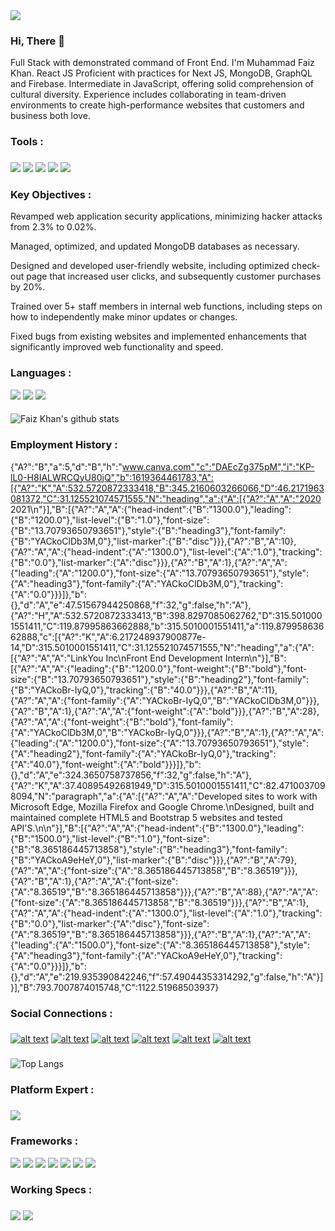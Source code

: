 
<img src="https://media-exp1.licdn.com/dms/image/C5616AQFyh0cKa3jSEQ/profile-displaybackgroundimage-shrink_200_800/0/1615042365795?e=1620864000&v=beta&t=YUQbNQhTs-3KVVvTtGNjAbWx1-8BrAdZsv82OwJZs0M"/>

###

### Hi, There 👋

Full Stack with demonstrated command of Front End. I'm Muhammad Faiz Khan. React JS Proficient with practices for Next JS, MongoDB, GraphQL and Firebase. Intermediate in JavaScript, offering solid comprehension of cultural diversity. Experience includes collaborating in team-driven environments to create high-performance websites that customers and business both love.

### Tools : 

###

<img src="https://img.shields.io/badge/Heroku-430098?style=for-the-badge&logo=heroku&logoColor=white"/>
<img src="https://img.shields.io/badge/Google_Cloud-4285F4?style=for-the-badge&logo=google-cloud&logoColor=white"/>
<img src="https://img.shields.io/badge/Visual_Studio_Code-0078D4?style=for-the-badge&logo=visual%20studio%20code&logoColor=white"/>
<img src="https://img.shields.io/badge/firebase-ffca28?style=for-the-badge&logo=firebase&logoColor=white"/>
<img src="https://img.shields.io/badge/Git-F05032?style=for-the-badge&logo=git&logoColor=white"/>

### Key Objectives :

Revamped web application security applications, minimizing hacker attacks from 2.3% to 0.02%.
    
Managed, optimized, and updated MongoDB databases as necessary.
    
Designed and developed user-friendly website, including optimized check-out page that increased user clicks, and subsequently customer purchases by 20%.
    
Trained over 5+ staff members in internal web functions, including steps on how to independently make minor updates or changes.
    
Fixed bugs from existing websites and implemented enhancements that significantly improved web functionality and speed.

###

### Languages :

<img src="https://img.shields.io/badge/JavaScript-F7DF1E?style=for-the-badge&logo=javascript&logoColor=black"/>
<img src="https://img.shields.io/badge/HTML5-E34F26?style=for-the-badge&logo=html5&logoColor=white"/>
<img src="https://img.shields.io/badge/CSS3-1572B6?style=for-the-badge&logo=css3&logoColor=white"/>

####


![Faiz Khan's github stats](https://github-readme-stats.vercel.app/api?username=muhammadfaizkhan&show_icons=true)




### Employment History : 
{"A?":"B","a":5,"d":"B","h":"www.canva.com","c":"DAEcZg375pM","i":"KP-lL0-H8IALWRCQyU80jQ","b":1619364461783,"A":[{"A?":"K","A":532.5720872333418,"B":345.2160603266066,"D":46.2171963081372,"C":31.125521074571555,"N":"heading","a":{"A":[{"A?":"A","A":"2020  2021\n"}],"B":[{"A?":"A","A":{"head-indent":{"B":"1300.0"},"leading":{"B":"1200.0"},"list-level":{"B":"1.0"},"font-size":{"B":"13.70793650793651"},"style":{"B":"heading3"},"font-family":{"B":"YACkoClDb3M,0"},"list-marker":{"B":"disc"}}},{"A?":"B","A":10},{"A?":"A","A":{"head-indent":{"A":"1300.0"},"list-level":{"A":"1.0"},"tracking":{"B":"0.0"},"list-marker":{"A":"disc"}}},{"A?":"B","A":1},{"A?":"A","A":{"leading":{"A":"1200.0"},"font-size":{"A":"13.70793650793651"},"style":{"A":"heading3"},"font-family":{"A":"YACkoClDb3M,0"},"tracking":{"A":"0.0"}}}]},"b":{},"d":"A","e":47.51567944250868,"f":32,"g":false,"h":"A"},{"A?":"H","A":532.5720872333413,"B":398.8297085062762,"D":315.5010001551411,"C":119.87995863662888,"b":315.5010001551411,"a":119.87995863662888,"c":[{"A?":"K","A":6.217248937900877e-14,"D":315.5010001551411,"C":31.125521074571555,"N":"heading","a":{"A":[{"A?":"A","A":"LinkYou Inc\nFront End Development Intern\n"}],"B":[{"A?":"A","A":{"leading":{"B":"1200.0"},"font-weight":{"B":"bold"},"font-size":{"B":"13.70793650793651"},"style":{"B":"heading2"},"font-family":{"B":"YACkoBr-IyQ,0"},"tracking":{"B":"40.0"}}},{"A?":"B","A":11},{"A?":"A","A":{"font-family":{"A":"YACkoBr-IyQ,0","B":"YACkoClDb3M,0"}}},{"A?":"B","A":1},{"A?":"A","A":{"font-weight":{"A":"bold"}}},{"A?":"B","A":28},{"A?":"A","A":{"font-weight":{"B":"bold"},"font-family":{"A":"YACkoClDb3M,0","B":"YACkoBr-IyQ,0"}}},{"A?":"B","A":1},{"A?":"A","A":{"leading":{"A":"1200.0"},"font-size":{"A":"13.70793650793651"},"style":{"A":"heading2"},"font-family":{"A":"YACkoBr-IyQ,0"},"tracking":{"A":"40.0"},"font-weight":{"A":"bold"}}}]},"b":{},"d":"A","e":324.3650758737856,"f":32,"g":false,"h":"A"},{"A?":"K","A":37.40895492681949,"D":315.5010001551411,"C":82.4710037098094,"N":"paragraph","a":{"A":[{"A?":"A","A":"Developed sites to work with Microsoft Edge, Mozilla Firefox and Google Chrome.\nDesigned, built and maintained complete HTML5 and Bootstrap 5 websites and tested API'S.\n\n"}],"B":[{"A?":"A","A":{"head-indent":{"B":"1300.0"},"leading":{"B":"1500.0"},"list-level":{"B":"1.0"},"font-size":{"B":"8.365186445713858"},"style":{"B":"heading3"},"font-family":{"B":"YACkoA9eHeY,0"},"list-marker":{"B":"disc"}}},{"A?":"B","A":79},{"A?":"A","A":{"font-size":{"A":"8.365186445713858","B":"8.36519"}}},{"A?":"B","A":1},{"A?":"A","A":{"font-size":{"A":"8.36519","B":"8.365186445713858"}}},{"A?":"B","A":88},{"A?":"A","A":{"font-size":{"A":"8.365186445713858","B":"8.36519"}}},{"A?":"B","A":1},{"A?":"A","A":{"head-indent":{"A":"1300.0"},"list-level":{"A":"1.0"},"tracking":{"B":"0.0"},"list-marker":{"A":"disc"},"font-size":{"A":"8.36519","B":"8.365186445713858"}}},{"A?":"B","A":1},{"A?":"A","A":{"leading":{"A":"1500.0"},"font-size":{"A":"8.365186445713858"},"style":{"A":"heading3"},"font-family":{"A":"YACkoA9eHeY,0"},"tracking":{"A":"0.0"}}}]},"b":{},"d":"A","e":219.935390842246,"f":57.49044353314292,"g":false,"h":"A"}]}],"B":793.7007874015748,"C":1122.51968503937}

### 

### Social Connections : 
###

[![alt text][1.1]][1]
[![alt text][2.1]][2]
[![alt text][3.1]][3]
[![alt text][4.1]][4]
[![alt text][5.1]][5]
[![alt text][6.1]][6]



<!-- icons with padding -->

[1.1]: https://img.shields.io/badge/Twitter-1DA1F2?style=for-the-badge&logo=twitter&logoColor=white
[2.1]: https://img.shields.io/badge/Facebook-1877F2?style=for-the-badge&logo=facebook&logoColor=white
[3.1]: https://img.shields.io/badge/Instagram-E4405F?style=for-the-badge&logo=instagram&logoColor=white
[4.1]: https://img.shields.io/badge/GitHub-100000?style=for-the-badge&logo=github&logoColor=white
[5.1]: https://img.shields.io/badge/LinkedIn-0077B5?style=for-the-badge&logo=linkedin&logoColor=white
[6.1]: https://img.shields.io/badge/Behance-0077B5?style=for-the-badge&logo=behance&logoColor=white


<!-- update these accordingly -->

[1]: https://www.twitter.com/mfaizkhan20
[2]: https://www.facebook.com/mfaiz.khan.52831/
[3]: https://www.instagram.com/mfaizkhan
[4]: https://www.github.com/muhammadfaizkhan
[5]: https://www.linkedin.com/in/muhammadfaizkhan
[6]: https://www.linkedin.com/in/muhammadfaizkhan

###

![Top Langs](https://github-readme-stats.vercel.app/api/top-langs/?username=muhammadfaizkhan)


###

### Platform Expert :

###

<img src="https://img.shields.io/badge/Windows-0078D6?style=for-the-badge&logo=windows&logoColor=white"/>

###

### Frameworks :

<img src="https://img.shields.io/badge/Node.js-43853D?style=for-the-badge&logo=node.js&logoColor=white"/>
<img src="https://img.shields.io/badge/Express.js-000000?style=for-the-badge&logo=express&logoColor=white"/>
<img src="https://img.shields.io/badge/React-20232A?style=for-the-badge&logo=react&logoColor=61DAFB"/>
<img src="https://img.shields.io/badge/Bootstrap-563D7C?style=for-the-badge&logo=bootstrap&logoColor=white"/>
<img src="https://img.shields.io/badge/Tailwind_CSS-38B2AC?style=for-the-badge&logo=tailwind-css&logoColor=white"/>
<img src="https://img.shields.io/badge/Material--UI-0081CB?style=for-the-badge&logo=material-ui&logoColor=white"/>
<img src="https://img.shields.io/badge/MongoDB-4EA94B?style=for-the-badge&logo=mongodb&logoColor=white"/>

###

### Working Specs : 

###

<img src="https://img.shields.io/badge/Intel-Core_i7_8th-4810MQ?style=for-the-badge&logo=intel&logoColor=white" />
<img src="https://img.shields.io/badge/NVIDIA-Quadro-K2100M?style=for-the-badge&logo=nvidia&logoColor=white" />
